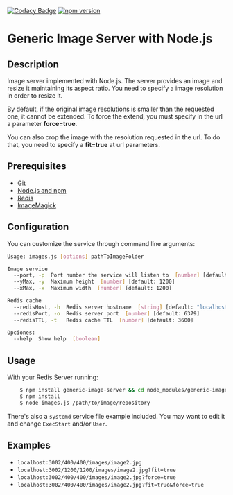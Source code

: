 [![Codacy Badge](https://api.codacy.com/project/badge/Grade/3a56a16945604be0b9ee7c8b5c4df99d)](https://www.codacy.com/app/alopezsanchez/generic-image-server?utm_source=github.com&utm_medium=referral&utm_content=alopezsanchez/generic-image-server&utm_campaign=badger)
[![npm version](https://badge.fury.io/js/generic-image-server.svg)](https://badge.fury.io/js/generic-image-server)
# Generic Image Server with Node.js

## Description
Image server implemented with Node.js. The server provides an image and resize it maintaining its aspect ratio.
You need to specify a image resolution in order to resize it.

By default, if the original image resolutions is smaller than the requested one, it cannot be extended. To force the extend, you must specify in the url a parameter **force=true**.

You can also crop the image with the resolution requested in the url. To do that, you need to specify a **fit=true** at url parameters.

## Prerequisites
 - [Git](https://git-scm.com/)
 - [Node.js and npm](https://nodejs.org/en/)
 - [Redis](http://redis.io/)
 - [ImageMagick](http://www.imagemagick.org/script/index.php)
 
## Configuration

You can customize the service through command line arguments:

```sh
Usage: images.js [options] pathToImageFolder

Image service
  --port, -p  Port number the service will listen to  [number] [default: 3002]
  --yMax, -y  Maximum height  [number] [default: 1200]
  --xMax, -x  Maximum width  [number] [default: 1200]

Redis cache
  --redisHost, -h  Redis server hostname  [string] [default: "localhost"]
  --redisPort, -o  Redis server port  [number] [default: 6379]
  --redisTTL, -t   Redis cache TTL  [number] [default: 3600]

Opciones:
  --help  Show help  [boolean]
```


## Usage
With your Redis Server running: 
```sh
    $ npm install generic-image-server && cd node_modules/generic-image-server
    $ npm install
    $ node images.js /path/to/image/repository
```
There's also a `systemd` service file example included. You may want to edit it and change `ExecStart` and/or `User`.

## Examples

- `localhost:3002/400/400/images/image2.jpg`
- `localhost:3002/1200/1200/images/image2.jpg?fit=true`
- `localhost:3002/400/400/images/image2.jpg?force=true`
- `localhost:3002/400/400/images/image2.jpg?fit=true&force=true`
